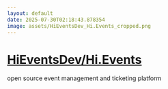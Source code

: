 ```yaml
---
layout: default
date: 2025-07-30T02:18:43.878354
image: assets/HiEventsDev_Hi.Events_cropped.png
---
```


# [HiEventsDev/Hi.Events](https://github.com/HiEventsDev/Hi.Events)

open source event management and ticketing platform
